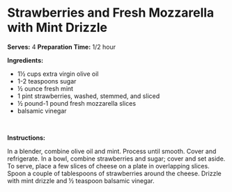 Strawberries and Fresh Mozzarella with Mint Drizzle
===================================================

**Serves:** 4
 **Preparation Time:** 1/2 hour

**Ingredients:**

-   1½ cups extra virgin olive oil
-   1-2 teaspoons sugar
-   ½ ounce fresh mint
-   1 pint strawberries, washed, stemmed, and sliced
-   ½ pound-1 pound fresh mozzarella slices
-   balsamic vinegar

 

**Instructions:**

In a blender, combine olive oil and mint. Process until smooth. Cover and refrigerate. In a bowl, combine strawberries and sugar; cover and set aside. To serve, place a few slices of cheese on a plate in overlapping slices. Spoon a couple of tablespoons of strawberries around the cheese. Drizzle with mint drizzle and ½ teaspoon balsamic vinegar.

